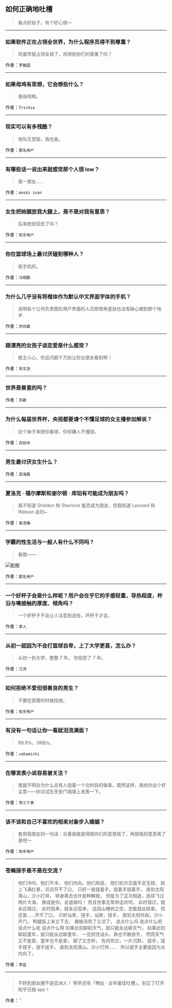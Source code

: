 ## 如何正确地吐槽

> 看点好段子，有个好心情～


 
---

### 如果软件正在占领全世界，为什么程序员得不到尊重？

> 鸡蛋早就占领全球了，鸡得到你们的尊重了吗？


作者：`罗敏国`

---

### 如果母鸡有思想，它会想些什么？

> 我母鸡啊。


作者：`Trickie`

---

### 现实可以有多残酷？

> 他叫王思聪，我也是。


作者：`匿名用户`

---

### 有哪些话一说出来就感觉那个人很 low？

> 我一朋友……


作者：`moski ivan`

---

### 女生把她腿放我大腿上，是不是对我有意思？

> 后来她安回去了吗？


作者：`知乎用户`

---

### 你在篮球场上最讨厌碰到哪种人？

> 偷手机的。


作者：`冯明鹏`

---

### 为什么几乎没有将楷体作为默认中文界面字体的手机？

> 说明各个公司负责图形用户界面的人员即使再差劲也没有缺心眼到那个地步.


作者：`厉向晨`

---

### 跟漂亮的女孩子谈恋爱是什么感觉？

> 题主小心，你这问题千万别让你女朋友看到啊！


作者：`宋文浩`

---

### 世界是善意的吗？

> 


作者：`苏簌`

---

### 为什么每届世界杯，央视都要请个不懂足球的女主播参加解说？

> 拉个妹子来陪你看球，你却嫌人不懂球。


作者：`白如冰`

---

### 男生最讨厌女生什么？

> 


作者：`梁海霞`

---

### 夏洛克 · 福尔摩斯和谢尔顿 · 库珀有可能成为朋友吗？

> 我不知道 Sheldon 和 Sherlock 能否成为朋友，但我知道 Leonard 和 Watson 会的~


作者：`袁浩瀚`

---

### 学霸的性生活与一般人有什么不同吗？

> 看图——



![配图](http://pic1.zhimg.com/221f7febc6843647275de4d307749329_b.jpg)


作者：`匿名用户`

---

### 一个好杯子会是什么样呢？用户会在乎它的手感轻重，导热程度，杯沿与嘴接触的厚度、倾角吗？

> 一个好杯子不会让人注意到这些，坏杯子才会。


作者：`季人`

---

### 从初一就因为不会打篮球自卑，上了大学更甚，怎么办？

> 从初一到大学，整整 7 年。
> 你抱怨了 7 年。


作者：`江流`

---

### 如何拒绝不爱但很善良的男生？

> 不要在寂寞的时候找他。


作者：`知乎用户`

---

### 有没有一句话让你一看就泪流满面？

> 99.9%，0KB/s。


作者：`sakamichi`

---

### 在哪发表小说容易被关注？

> 我就不明白为什么总有人抱着一个功利目的做事。既然这样，我给你出个好主意——你试试在天安门城墙上发表一下。


作者：`带三个表`

---

### 该不该和自己不喜欢的相亲对象步入婚姻？

> 套用我朋友的一句话：合着我就是得按你们的意思结了，再按我的意思离了是吧～


作者：`知乎用户`

---

### 苍蝇搓手是不是在交流？

> 他们冷吗，他们不冷，
> 他们内向，他们局促，
> 他们初次见面手足无措，
> 脸上飞满红晕，迟迟开不了口，
> 只好一直搓着手，搓着手搓着手，
> 直到太阳落山，沙小打烊，
> 转身离去也许是种解脱，
> 但是为了这次相逢，连续飞过两片大海，
> 换成是你，会退缩吗！
> 而且世事无常命运坎坷，
> 此时错过，就永远错过，
> 此时孤单，就永远孤单，
> 这段山楂树之恋，怎能就此结束，
> 但还是……开不了口，
> 只好讪笑，搓手，讪笑，搓手，
> 直到太阳升起，沙小开门，
> 鸭腿饭上来又下去，
> 猪脑汤热了又凉了，
> 说点什么吗
> 说点什么吧
> 说点什么呢
> 说点什么啊
> 如果此刻聊起天气，就只能永远聊天气，
> 如果此刻聊起童年，就只能永远聊童年，
> 一旦抓住话头，再也不敢放手，
> 然而天气又不是爱，童年也不是爱，
> 聊了又怎样，
> 有风吹过，一片沉默，
> 搓手，搓手搓手，搓手搓手，
> 直到太阳落山，沙小打烊……
>  
> 所以搓手主要是因为太内向了。


作者：`李盆`

---

### 

> 不转到朋友圈不是亚洲人！
> 明早还有「瞎扯 · 全年最佳吐槽」，别忘了打开知乎日报 app！


作者：``
